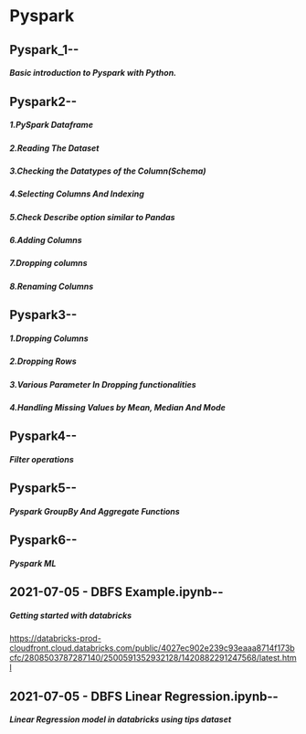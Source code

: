 # Pyspark

## Pyspark_1--
##### Basic introduction to Pyspark with Python.

## Pyspark2--
##### 1.PySpark Dataframe
##### 2.Reading The Dataset
##### 3.Checking the Datatypes of the Column(Schema)
##### 4.Selecting Columns And Indexing
##### 5.Check Describe option similar to Pandas
##### 6.Adding Columns
##### 7.Dropping columns
##### 8.Renaming Columns


## Pyspark3--
##### 1.Dropping Columns
##### 2.Dropping Rows
##### 3.Various Parameter In Dropping functionalities
##### 4.Handling Missing Values by Mean, Median And Mode

## Pyspark4--
##### Filter operations

## Pyspark5--
##### Pyspark GroupBy And Aggregate Functions

## Pyspark6--
##### Pyspark ML

## 2021-07-05 - DBFS Example.ipynb--
##### Getting started with databricks
https://databricks-prod-cloudfront.cloud.databricks.com/public/4027ec902e239c93eaaa8714f173bcfc/2808503787287140/2500591352932128/1420882291247568/latest.html

## 2021-07-05 - DBFS Linear Regression.ipynb--
##### Linear Regression model in databricks using tips dataset

